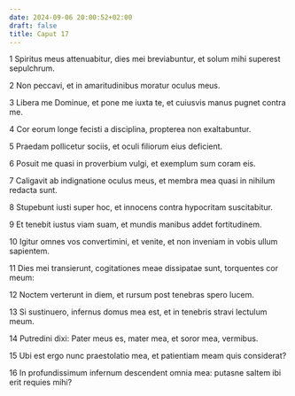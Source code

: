 ```yaml
---
date: 2024-09-06 20:00:52+02:00
draft: false
title: Caput 17
---
```





1 Spiritus meus attenuabitur, dies mei breviabuntur, et solum mihi superest sepulchrum.

2 Non peccavi, et in amaritudinibus moratur oculus meus.

3 Libera me Dominue, et pone me iuxta te, et cuiusvis manus pugnet contra me.

4 Cor eorum longe fecisti a disciplina, propterea non exaltabuntur.

5 Praedam pollicetur sociis, et oculi filiorum eius deficient.

6 Posuit me quasi in proverbium vulgi, et exemplum sum coram eis.

7 Caligavit ab indignatione oculus meus, et membra mea quasi in nihilum redacta sunt.

8 Stupebunt iusti super hoc, et innocens contra hypocritam suscitabitur.

9 Et tenebit iustus viam suam, et mundis manibus addet fortitudinem.

10 Igitur omnes vos convertimini, et venite, et non inveniam in vobis ullum sapientem.

11 Dies mei transierunt, cogitationes meae dissipatae sunt, torquentes cor meum:

12 Noctem verterunt in diem, et rursum post tenebras spero lucem.

13 Si sustinuero, infernus domus mea est, et in tenebris stravi lectulum meum.

14 Putredini dixi: Pater meus es, mater mea, et soror mea, vermibus.

15 Ubi est ergo nunc praestolatio mea, et patientiam meam quis considerat?

16 In profundissimum infernum descendent omnia mea: putasne saltem ibi erit requies mihi?

